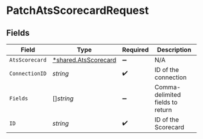 # PatchAtsScorecardRequest


## Fields

| Field                                                              | Type                                                               | Required                                                           | Description                                                        |
| ------------------------------------------------------------------ | ------------------------------------------------------------------ | ------------------------------------------------------------------ | ------------------------------------------------------------------ |
| `AtsScorecard`                                                     | [*shared.AtsScorecard](../../../pkg/models/shared/atsscorecard.md) | :heavy_minus_sign:                                                 | N/A                                                                |
| `ConnectionID`                                                     | *string*                                                           | :heavy_check_mark:                                                 | ID of the connection                                               |
| `Fields`                                                           | []*string*                                                         | :heavy_minus_sign:                                                 | Comma-delimited fields to return                                   |
| `ID`                                                               | *string*                                                           | :heavy_check_mark:                                                 | ID of the Scorecard                                                |